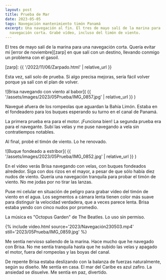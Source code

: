```yaml
---
layout: post
title: Prueba de Mar
date: 2023-05-05
tags: Navegación mantenimiento timón Panamá
excerpt: Una navegación al fin. El tres de mayo salí de la marina para una
  navegación corta. Grabé vídeo, incluso del timón de viento.
---
```


El tres de mayo salí de la marina para una navegación corta.
Quería evitar mi [error de noviembre][zarp] en que salí con un destino,
llevando conmigo un problema con el gasoil.

[zarp]: {{ '/2022/11/06/Zarpado.html' | relative_url }}

Esta vez, salí solo de prueba. Si algo precisa mejoras, sería fácil
volver porque ya salí con el plan de volver.

![Brisa navegando con viento al babor](
  {{ '/assets/images/2023/05Prueba/IMG_0857.jpg' | relative_url }}
)

Navegué afuera de los rompeolas que aguardan la Bahía Limón.  Estaba en el
fondeadero para los buques esperando su turno en el canal de Panamá.

La primera prueba era para el motor. ¡Funciona bien!  La segunda prueba era
para el navegante. Subí las velas y me puse navegando a vela sin
contratiempos notables.

Al final, probé el timón de viento. Lo he renovado.

![Buque fondeado a estribor](
  {{ '/assets/images/2023/05Prueba/IMG_0852.jpg' | relative_url }}
)

En el vídeo verás Brisa navegando con velas, con buques fondeados alrededor.
Siga con dos rizos en el mayor, a pesar de que sólo había diez nudos de viento.
Quería una navegación tranquila para probar el timón de viento.
No me jodas por no tirar las lanzas.

Puse mi celular en situación de peligro para grabar vídeo del timón de
viento en el agua. Los segmentos a cámara lenta tienen color más suave
para distinguir la velocidad verdadera, que a veces parece lenta.
Brisa estaba yendo con cinco nudos por promedio.

La música es "Octopus Garden" de The Beatles.
Lo uso sin permiso.

{% include video.html
  source='2023/Navegación230503.mp4'
  still='2023/05Prueba/IMG_0859.jpg'
%}

Me sentía nervioso saliendo de la marina. Hace mucho que he navegado con Brisa.
No me sentía tranquila hasta que he subido las velas y apagado el motor,
fuera del rompeolas y las boyas del canal.

De repente Brisa estaba deslizando con la balanza de fuerzas naturalmente,
según su diseño. Me sentía en casa. El mar del Caribe es azul zafiro.
La ansiedad se disuelve. Me sentía en paz, divertido.

